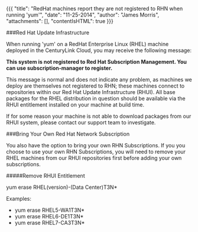 {{{
  "title": "RedHat machines report they are not registered to RHN when running 'yum'",
  "date": "11-25-2014",
  "author": "James Morris",
  "attachments": [],
  "contentIsHTML": true
}}}

###Red Hat Update Infrastructure

When running 'yum' on a RedHat Enterprise Linux (RHEL) machine deployed in the CenturyLink Cloud, you may receive the following message:

**This system is not registered to Red Hat Subscription Management. You can use subscription-manager to register.**

This message is normal and does not indicate any problem, as machines we deploy are themselves not registered to RHN; these machines connect to repositories within our Red Hat Update Infrastructure (RHUI). All base packages for the RHEL distribution in question should be available via the RHUI entitlement installed on your machine at build time.

If for some reason your machine is not able to download packages from our RHUI system, please contact our support team to investigate.

###Bring Your Own Red Hat Network Subscription

You also have the option to bring your own RHN Subscriptions.  If you you choose to use your own RHN Subscriptions, you will need to remove your RHEL machines from our RHUI repositories first before adding your own subscriptions.

#####Remove RHUI Entitlement

yum erase RHEL(version)-(Data Center)T3N*

Examples:

* yum erase RHEL5-WA1T3N*
* yum erase RHEL6-DE1T3N*
* yum erase RHEL7-CA3T3N*
